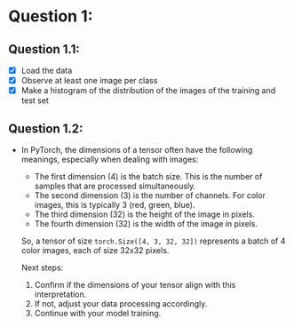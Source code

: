 # Question 1:
## Question 1.1:
- [x] Load the data
- [x] Observe at least one image per class
- [x] Make a histogram of the distribution of the images of the training and test set

## Question 1.2:
- In PyTorch, the dimensions of a tensor often have the following meanings, especially when dealing with images:

	- The first dimension (4) is the batch size. This is the number of samples that are processed simultaneously.
	- The second dimension (3) is the number of channels. For color images, this is typically 3 (red, green, blue).
	- The third dimension (32) is the height of the image in pixels.
	- The fourth dimension (32) is the width of the image in pixels.
	
	So, a tensor of size `torch.Size([4, 3, 32, 32])` represents a batch of 4 color images, each of size 32x32 pixels.
	
	Next steps:	
	1. Confirm if the dimensions of your tensor align with this interpretation.
	2. If not, adjust your data processing accordingly.
	3. Continue with your model training.